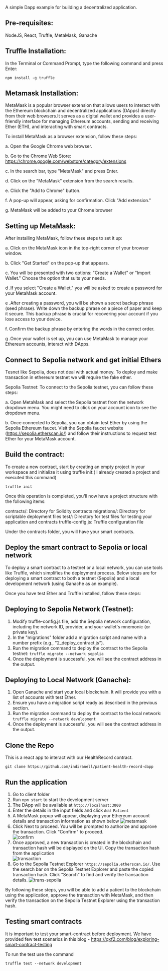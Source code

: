 A simple Dapp example for building a decentralized application.

## Pre-requisites:

NodeJS, React, Truffle, MetaMask, Ganache

## Truffle Installation:

In the Terminal or Command Prompt, type the following command and press Enter:

`npm install -g truffle`

## Metamask Installation:

MetaMask is a popular browser extension that allows users to interact with the Ethereum blockchain and decentralized applications (DApps) directly from their web browsers.It serves as a digital wallet and provides a user-friendly interface for managing Ethereum accounts, sending and receiving Ether (ETH), and interacting with smart contracts.

To install MetaMask as a browser extension, follow these steps:

a. Open the Google Chrome web browser.

b. Go to the Chrome Web Store: https://chrome.google.com/webstore/category/extensions

c. In the search bar, type "MetaMask" and press Enter.

d. Click on the "MetaMask" extension from the search results.

e. Click the "Add to Chrome" button.

f. A pop-up will appear, asking for confirmation. Click "Add extension."

g. MetaMask will be added to your Chrome browser


## Setting up MetaMask:

After installing MetaMask, follow these steps to set it up:

a. Click on the MetaMask icon in the top-right corner of your browser window.

b. Click "Get Started" on the pop-up that appears.

c. You will be presented with two options: "Create a Wallet" or "Import Wallet." Choose the option that suits your needs.

d .If you select "Create a Wallet," you will be asked to create a password for your MetaMask account.

e .After creating a password, you will be shown a secret backup phrase (seed phrase). Write down the backup phrase on a piece of paper and keep it secure. This backup phrase is crucial for recovering your account if you lose access to your device.

f. Confirm the backup phrase by entering the words in the correct order.

g .Once your wallet is set up, you can use MetaMask to manage your Ethereum accounts, interact with DApps.

## Connect to Sepolia network and get initial Ethers

Tesnet like Sepolia, does not deal with actual money. To deploy and make transaction in ethereum testnet we will require the fake ether.

Sepolia Testnet: To connect to the Sepolia testnet, you can follow these steps:

a. Open MetaMask and select the Sepolia testnet from the network dropdown menu. You might need to click on your account icon to see the dropdown menu.

b. Once connected to Sepolia, you can obtain test Ether by using the Sepolia Ethereum faucet. Visit the Sepolia faucet website (https://sepolia.etherscan.io/) and follow their instructions to request test Ether for your MetaMask account.

## Build the contract:

To create a new contract, start by creating an empty project in your workspace and initialize it using truffle init:( I already created a project and executed this command)

`truffle init`

Once this operation is completed, you'll now have a project structure with the following items:

contracts/: Directory for Solidity contracts
migrations/: Directory for scriptable deployment files
test/: Directory for test files for testing your application and contracts
truffle-config.js: Truffle configuration file

Under the contracts folder, you will have your smart contracts.

## Deploy the smart contract to Sepolia or local network

To deploy a smart contract to a testnet or a local network, you can use tools like Truffle, which simplifies the deployment process. Below steps are for deploying a smart contract to both a testnet (Sepolia) and a local development network (using Ganache as an example).

Once you have test Ether and Truffle installed, follow these steps:

## Deploying to Sepolia Network (Testnet):

1. Modify truffle-config.js file, add the Sepolia network configuration, including the network ID, provider, and your wallet's mnemonic (or private key).
2. In the "migrations" folder add a migration script and name with a number prefix (e.g., "2_deploy_contract.js").
3. Run the migration command to deploy the contract to the Sepolia testnet:
    `truffle migrate --network sepolia`
4. Once the deployment is successful, you will see the contract address in the output.

##  Deploying to Local Network (Ganache):

1. Open Ganache and start your local blockchain. It will provide you with a list of accounts with test Ether.
2. Ensure you have a migration script ready as described in the previous section.
3. Run the migration command to deploy the contract to the local network:
    `truffle migrate --network development`
4. Once the deployment is successful, you will see the contract address in the output.

## Clone the Repo

This is a react app to interact with our HealthRecord contract.

`git clone https://github.com/indiranell/patient-health-record-dapp`

## Run the application

1. Go to client folder
2. Run `npm start` to start the development server 
3. The DApp will be available at `http://localhost:3000`
4. Enter the details in the input fields and click `Add Patient`
5. A MetaMask popup will appear, displaying your Ethereum account details and transaction information as shown below
   ![metamask](https://github.com/qxf2/patient-health-record-dapp/assets/22164284/e2a1ba17-cc35-4669-9642-0570d453655c)  
6. Click Next to proceed. You will be prompted to authorize and approve the transaction. Click "Confirm" to proceed.   
    ![confirm](https://github.com/qxf2/patient-health-record-dapp/assets/22164284/d7ce5300-22a5-487f-bd6e-30c244ab6a75)
7. Once approved, a new transaction is created in the blockchain and transaction hash will be displayed on the UI. Copy the transaction hash from the application    
  ![transaction](https://github.com/qxf2/patient-health-record-dapp/assets/22164284/68527565-22d8-4a8f-833e-fe496ecffcaa)
8. Go to the Sepolia Testnet Explorer `https://sepolia.etherscan.io/`. Use the search bar on the Sepolia Testnet Explorer and paste the copied transaction hash. Click "Search" to find and verify the transaction details.
    ![trans-sepolia](https://github.com/qxf2/patient-health-record-dapp/assets/22164284/2cb82020-6ed1-44a0-98db-d66e6c32db75)

  
By following these steps, you will be able to add a patient to the blockchain using the application, approve the transaction with MetaMask, and then verify the transaction on the Sepolia Testnet Explorer using the transaction hash.

## Testing smart contracts

It is important to test your smart-contract before deployment. We have provided few test scenarios in this blog - https://qxf2.com/blog/exploring-smart-contract-testing

To run the test use the command 

`truffle test --network development`
